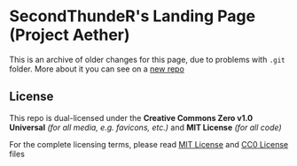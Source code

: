 # SecondThundeR's Landing Page (Project Aether)

This is an archive of older changes for this page, due to problems with `.git` folder. More about it you can see on a [new repo](https://github.com/SecondThundeR/secondthunder.github.io)

## License

This repo is dual-licensed under the **Creative Commons Zero v1.0 Universal** *(for all media, e.g. favicons, etc.)* and **MIT License** *(for all code)*

For the complete licensing terms, please read [MIT License](https://github.com/SecondThundeR/secondthunder.github.io/blob/master/LICENSE_MIT) and [CC0 License](https://github.com/SecondThundeR/secondthunder.github.io/blob/master/LICENSE_CC0) files
